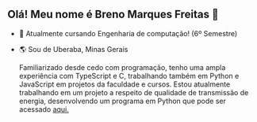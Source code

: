 ## Olá! Meu nome é Breno Marques Freitas 👋

- 📖 Atualmente cursando Engenharia de computação! (6º Semestre)
- 🌎 Sou de Uberaba, Minas Gerais

  Familiarizado desde cedo com programação, tenho uma ampla experiência com TypeScript e C, trabalhando também em Python e JavaScript em projetos da faculdade e cursos.
  Estou atualmente trabalhando em um projeto a respeito de qualidade de transmissão de energia, desenvolvendo um programa em Python que pode ser acessado [aqui.](IC_HarmonicDistorsions)

























































  
